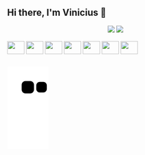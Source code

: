 ## Hi there, I'm Vinicius 👋

<div align="center">
  <img height="180em" src="https://github-readme-stats.vercel.app/api?username=hespius&include_all_commits=true&count_private=true&show_icons=true&theme=dark">
  <img height="180em" src="https://github-readme-stats.vercel.app/api/top-langs/?username=hespius&layout=compact&langs_count=7&theme=dark"">
</div>
  
<div style="display: inline_block">
  <br>
  <img align="center" alt="" height="30" width="40" src="https://cdn.jsdelivr.net/gh/devicons/devicon/icons/html5/html5-original.svg">
  <img align="center" alt="" height="30" width="40" src="https://cdn.jsdelivr.net/gh/devicons/devicon/icons/css3/css3-original.svg">
  <img align="center" alt="" height="30" width="40" src="https://cdn.jsdelivr.net/gh/devicons/devicon/icons/javascript/javascript-original.svg">
  <img align="center" alt="" height="30" width="40" src="https://cdn.jsdelivr.net/gh/devicons/devicon/icons/typescript/typescript-original.svg">
  <img align="center" alt="" height="30" width="40" src="https://cdn.jsdelivr.net/gh/devicons/devicon/icons/angularjs/angularjs-original.svg">
  <img align="center" alt="" height="30" width="40" src="https://cdn.jsdelivr.net/gh/devicons/devicon/icons/python/python-original.svg">
  <img align="center" alt="" height="30" width="40" src="https://cdn.jsdelivr.net/gh/devicons/devicon/icons/mysql/mysql-original.svg">
</div>

##

![Snake animation](https://github.com/hespius/hespius/blob/output/github-contribution-grid-snake.svg)
